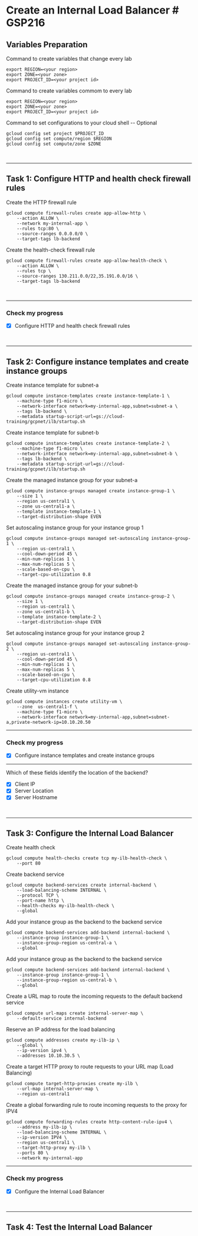 # **Create an Internal Load Balancer # GSP216**

## **Variables Preparation**

Command to create variables that change every lab

    export REGION=<your region>
    export ZONE=<your zone>
    export PROJECT_ID=<your project id>

Command to create variables commom to every lab

    export REGION=<your region>
    export ZONE=<your zone>
    export PROJECT_ID=<your project id>

Command to set configurations to your cloud shell -- Optional

    gcloud config set project $PROJECT_ID
    gcloud config set compute/region $REGION
    gcloud config set compute/zone $ZONE

<br>

---

## **Task 1: Configure HTTP and health check firewall rules**

Create the HTTP firewall rule

    gcloud compute firewall-rules create app-allow-http \
        --action ALLOW \
        --network my-internal-app \
        --rules tcp:80 \
        --source-ranges 0.0.0.0/0 \
        --target-tags lb-backend

Create the health-check firewall rule

    gcloud compute firewall-rules create app-allow-health-check \
        --action ALLOW \
        --rules tcp \
        --source-ranges 130.211.0.0/22,35.191.0.0/16 \
        --target-tags lb-backend

<br>

---

### **Check my progress**

- [x] Configure HTTP and health check firewall rules

<br>

---

## **Task 2: Configure instance templates and create instance groups**

Create instance template for subnet-a

    gcloud compute instance-templates create instance-template-1 \
        --machine-type f1-micro \
        --network-interface network=my-internal-app,subnet=subnet-a \
        --tags lb-backend \
        --metadata startup-script-url=gs://cloud-training/gcpnet/ilb/startup.sh

Create instance template for subnet-b

    gcloud compute instance-templates create instance-template-2 \
        --machine-type f1-micro \
        --network-interface network=my-internal-app,subnet=subnet-b \
        --tags lb-backend \
        --metadata startup-script-url=gs://cloud-training/gcpnet/ilb/startup.sh

Create the managed instance group for your subnet-a

    gcloud compute instance-groups managed create instance-group-1 \
        --size 1 \
        --region us-central1 \
        --zone us-central1-a \
        --template instance-template-1 \
        --target-distribution-shape EVEN

Set autoscaling instance group for your instance group 1

    gcloud compute instance-groups managed set-autoscaling instance-group-1 \
        --region us-central1 \
        --cool-down-period 45 \
        --min-num-replicas 1 \
        --max-num-replicas 5 \
        --scale-based-on-cpu \
        --target-cpu-utilization 0.8

Create the managed instance group for your subnet-b

    gcloud compute instance-groups managed create instance-group-2 \
        --size 1 \
        --region us-central1 \
        --zone us-central1-b \
        --template instance-template-2 \
        --target-distribution-shape EVEN

Set autoscaling instance group for your instance group 2

    gcloud compute instance-groups managed set-autoscaling instance-group-2 \
        --region us-central1 \
        --cool-down-period 45 \
        --min-num-replicas 1 \
        --max-num-replicas 5 \
        --scale-based-on-cpu \
        --target-cpu-utilization 0.8

Create utility-vm instance

    gcloud compute instances create utility-vm \
        --zone 	us-central1-f \
        --machine-type f1-micro \
        --network-interface network=my-internal-app,subnet=subnet-a,private-network-ip=10.10.20.50

---

### **Check my progress**

- [x] Configure instance templates and create instance groups

___

Which of these fields identify the location of the backend?

- [x] Client IP
- [x] Server Location
- [x] Server Hostname

<br>

---

## **Task 3: Configure the Internal Load Balancer**

Create health check

    gcloud compute health-checks create tcp my-ilb-health-check \
        --port 80 

Create backend service

    gcloud compute backend-services create internal-backend \
        --load-balancing-scheme INTERNAL \
        --protocol TCP \
        --port-name http \
        --health-checks my-ilb-health-check \
        --global

Add your instance group as the backend to the backend service

    gcloud compute backend-services add-backend internal-backend \
        --instance-group instance-group-1 \
        --instance-group-region us-central-a \
        --global

Add your instance group as the backend to the backend service

    gcloud compute backend-services add-backend internal-backend \
        --instance-group instance-group-1 \
        --instance-group-region us-central-b \
        --global

Create a URL map to route the incoming requests to the default backend service

    gcloud compute url-maps create internal-server-map \
        --default-service internal-backend

Reserve an IP address for the load balancing

    gcloud compute addresses create my-ilb-ip \
        --global \
        --ip-version ipv4 \
        --addresses 10.10.30.5 \

Create a target HTTP proxy to route requests to your URL map (Load Balancing)

    gcloud compute target-http-proxies create my-ilb \
        --url-map internal-server-map \
        --region us-central1

Create a global forwarding rule to route incoming requests to the proxy for IPV4

    gcloud compute forwarding-rules create http-content-rule-ipv4 \
        --address my-ilb-ip \
        --load-balancing-scheme INTERNAL \
        --ip-version IPV4 \
        --region us-central1 \
        --target-http-proxy my-ilb \
        --ports 80 \
        --network my-internal-app

---

### **Check my progress**

- [x] Configure the Internal Load Balancer

<br>

---

## **Task 4: Test the Internal Load Balancer**

